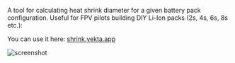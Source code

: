 A tool for calculating heat shrink diameter for a given battery pack configuration. Useful for FPV pilots building DIY Li-Ion packs (2s, 4s, 6s, 8s etc.):

You can use it here: [shrink.yekta.app](https://shrink.yekta.app)

![screenshot](https://github.com/user-attachments/assets/00dfc2c5-fcfd-481f-8b1d-e0d58648912f)
